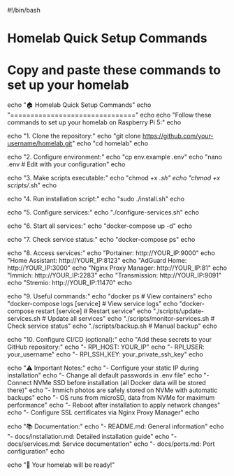 #!/bin/bash

# Homelab Quick Setup Commands

# Copy and paste these commands to set up your homelab

echo "🏠 Homelab Quick Setup Commands"
echo "==============================="
echo
echo "Follow these commands to set up your homelab on Raspberry Pi 5:"
echo

echo "1. Clone the repository:"
echo "git clone https://github.com/your-username/homelab.git"
echo "cd homelab"
echo

echo "2. Configure environment:"
echo "cp env.example .env"
echo "nano .env # Edit with your configuration"
echo

echo "3. Make scripts executable:"
echo "chmod +x _.sh"
echo "chmod +x scripts/_.sh"
echo

echo "4. Run installation script:"
echo "sudo ./install.sh"
echo

echo "5. Configure services:"
echo "./configure-services.sh"
echo

echo "6. Start all services:"
echo "docker-compose up -d"
echo

echo "7. Check service status:"
echo "docker-compose ps"
echo

echo "8. Access services:"
echo "Portainer: http://YOUR_IP:9000"
echo "Home Assistant: http://YOUR_IP:8123"
echo "AdGuard Home: http://YOUR_IP:3000"
echo "Nginx Proxy Manager: http://YOUR_IP:81"
echo "Immich: http://YOUR_IP:2283"
echo "Transmission: http://YOUR_IP:9091"
echo "Stremio: http://YOUR_IP:11470"
echo

echo "9. Useful commands:"
echo "docker ps # View containers"
echo "docker-compose logs [service] # View service logs"
echo "docker-compose restart [service] # Restart service"
echo "./scripts/update-services.sh # Update all services"
echo "./scripts/monitor-services.sh # Check service status"
echo "./scripts/backup.sh # Manual backup"
echo

echo "10. Configure CI/CD (optional):"
echo "Add these secrets to your GitHub repository:"
echo "- RPI_HOST: YOUR_IP"
echo "- RPI_USER: your_username"
echo "- RPI_SSH_KEY: your_private_ssh_key"
echo

echo "⚠️ Important Notes:"
echo "- Configure your static IP during installation"
echo "- Change all default passwords in .env file"
echo "- Connect NVMe SSD before installation (all Docker data will be stored there)"
echo "- Immich photos are safely stored on NVMe with automatic backups"
echo "- OS runs from microSD, data from NVMe for maximum performance"
echo "- Reboot after installation to apply network changes"
echo "- Configure SSL certificates via Nginx Proxy Manager"
echo

echo "📚 Documentation:"
echo "- README.md: General information"
echo "- docs/installation.md: Detailed installation guide"
echo "- docs/services.md: Service documentation"
echo "- docs/ports.md: Port configuration"
echo

echo "🎉 Your homelab will be ready!"
